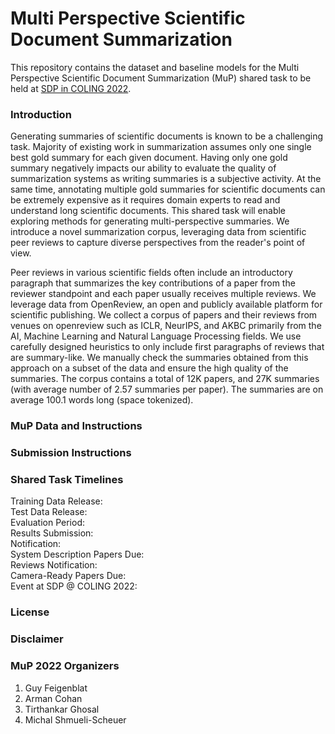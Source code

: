 # Multi Perspective Scientific Document Summarization

This repository contains the dataset and baseline models for the Multi Perspective Scientific Document Summarization (MuP) shared task to be held at [SDP in COLING 2022](https://sdproc.org/2022/index.html).

### Introduction

Generating summaries of scientific documents is known to be a challenging task. Majority of existing work in summarization assumes only one single best gold summary for each given document. Having only one gold summary negatively impacts our ability to evaluate the quality of summarization systems as writing summaries is a subjective activity. At the same time, annotating multiple gold summaries for scientific documents can be extremely expensive as it requires domain experts to read and understand long scientific documents. This shared task will enable exploring methods for generating multi-perspective summaries. We introduce a novel summarization corpus, leveraging data from scientific peer reviews to capture diverse perspectives from the reader's point of view.

Peer reviews in various scientific fields often include an introductory paragraph that summarizes the key contributions of a paper from the reviewer standpoint and each paper usually receives multiple reviews. We leverage data from OpenReview, an open and publicly available platform for scientific publishing.  We collect a corpus of papers and their reviews from venues on openreview such as ICLR, NeurIPS, and AKBC primarily from the AI, Machine Learning and Natural Language Processing fields. We use carefully designed heuristics to only include first paragraphs of reviews that are summary-like. We manually check the summaries obtained from this approach on a subset of the data and ensure the high quality of the summaries.
The corpus contains a total of 12K papers, and 27K summaries (with average number of 2.57 summaries per paper). The summaries are on average 100.1 words long (space tokenized).

### MuP Data and Instructions

### Submission Instructions

### Shared Task Timelines

Training Data Release:  <br />
Test Data Release:  <br />
Evaluation Period:  <br />
Results Submission:  <br />
Notification:  <br />
System Description Papers Due:  <br />
Reviews Notification:  <br />
Camera-Ready Papers Due:  <br />
Event at SDP @ COLING 2022:  <br />

### License

### Disclaimer

### MuP 2022 Organizers

1. Guy Feigenblat
2. Arman Cohan
3. Tirthankar Ghosal
4. Michal Shmueli-Scheuer

